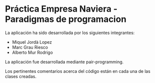 # Práctica Empresa Naviera - Paradigmas de programacion

La aplicación ha sido desarrollada por los siguientes integrantes:
* Miquel Jordà Lopez
* Marc Grau Riesco
* Alberto Mur Rodrigo

La aplicación fue desarrollada mediante pair-programming.

Los pertinentes comentarios acerca del código están en cada una de las clases creadas.

